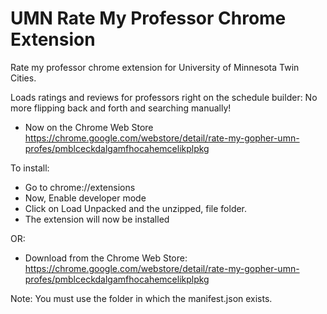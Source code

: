 # UMN Rate My Professor Chrome Extension

Rate my professor chrome extension for University of Minnesota Twin Cities.

Loads ratings and reviews for professors right on the schedule builder:
No more flipping back and forth and searching manually!

- Now on the Chrome Web Store
  https://chrome.google.com/webstore/detail/rate-my-gopher-umn-profes/pmblceckdalgamfhocahemcelikplpkg

To install:

- Go to chrome://extensions
- Now, Enable developer mode
- Click on Load Unpacked and the unzipped, file folder.
- The extension will now be installed

OR:

- Download from the Chrome Web Store: https://chrome.google.com/webstore/detail/rate-my-gopher-umn-profes/pmblceckdalgamfhocahemcelikplpkg

Note: You must use the folder in which the manifest.json exists.
